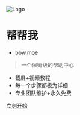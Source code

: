 ![Logo]()

# 帮帮我
- bbw.moe

> 一个保姆级的帮助中心

- 截屏+视频教程
- 每一个步骤都极为详细
- 专业团队维护+永久免费

[立刻开始](#bbw.moe (帮帮我))
